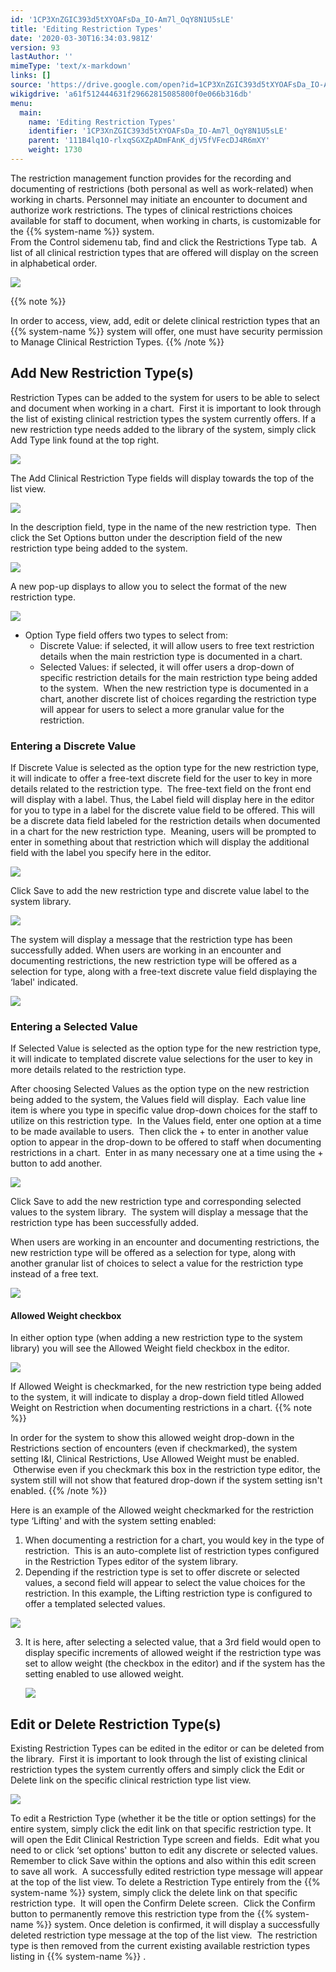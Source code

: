 ```yaml
---
id: '1CP3XnZGIC393d5tXYOAFsDa_IO-Am7l_OqY8N1U5sLE'
title: 'Editing Restriction Types'
date: '2020-03-30T16:34:03.981Z'
version: 93
lastAuthor: ''
mimeType: 'text/x-markdown'
links: []
source: 'https://drive.google.com/open?id=1CP3XnZGIC393d5tXYOAFsDa_IO-Am7l_OqY8N1U5sLE'
wikigdrive: 'a61f512444631f29662815085800f0e066b316db'
menu:
  main:
    name: 'Editing Restriction Types'
    identifier: '1CP3XnZGIC393d5tXYOAFsDa_IO-Am7l_OqY8N1U5sLE'
    parent: '111B4lq1O-rlxqSGXZpADmFAnK_djV5fVFecDJ4R6mXY'
    weight: 1730
---
```

The restriction management function provides for the recording and documenting of restrictions (both personal as well as work-related) when working in charts. Personnel may initiate an encounter to document and authorize work restrictions. The types of clinical restrictions choices available for staff to document, when working in charts, is customizable for the {{% system-name %}} system.  
From the Control sidemenu tab, find and click the Restrictions Type tab.  A list of all clinical restriction types that are offered will display on the screen in alphabetical order.

  
![](../editing-restriction-types.assets/10000201000005420000015058C5A801E835E82B.png)  


{{% note %}}

In order to access, view, add, edit or delete clinical restriction types that an {{% system-name %}} system will offer, one must have security permission to Manage Clinical Restriction Types.
{{% /note %}}

  
## **Add New Restriction Type(s)**  

Restriction Types can be added to the system for users to be able to select and document when working in a chart.  First it is important to look through the list of existing clinical restriction types the system currently offers. If a new restriction type needs added to the library of the system, simply click Add Type link found at the top right.

  
![](../editing-restriction-types.assets/10000201000004AD000000D3924A28E707FF5243.png)  


The Add Clinical Restriction Type fields will display towards the top of the list view.  

  
![](../editing-restriction-types.assets/10000201000004BA000001426E7C4CC8663AED38.png)  


In the description field, type in the name of the new restriction type.  Then click the Set Options button under the description field of the new restriction type being added to the system.

  
![](../editing-restriction-types.assets/100002010000014E0000007C91E9454B41F6D520.png)  


A new pop-up displays to allow you to select the format of the new restriction type.  

  
![](../editing-restriction-types.assets/1000020100000126000000946A2AC18DF21B3035.png)  


* Option Type field offers two types to select from:
   * Discrete Value: if selected, it will allow users to free text restriction details when the main restriction type is documented in a chart.
   * Selected Values: if selected, it will offer users a drop-down of specific restriction details for the main restriction type being added to the system.  When the new restriction type is documented in a chart, another discrete list of choices regarding the restriction type will appear for users to select a more granular value for the restriction.
  
### **Entering a Discrete Value**  

If Discrete Value is selected as the option type for the new restriction type, it will indicate to offer a free-text discrete field for the user to key in more details related to the restriction type.  The free-text field on the front end will display with a label. Thus, the Label field will display here in the editor for you to type in a label for the discrete value field to be offered. This will be a discrete data field labeled for the restriction details when documented in a chart for the new restriction type.  Meaning, users will be prompted to enter in something about that restriction which will display the additional field with the label you specify here in the editor.

  
![](../editing-restriction-types.assets/100002010000011F000000A9004945634503168F.png)  


Click Save to add the new restriction type and discrete value label to the system library.

  
![](../editing-restriction-types.assets/100002010000014F00000073D862BFCFC595D159.png)  


The system will display a message that the restriction type has been successfully added.
When users are working in an encounter and documenting restrictions, the new restriction type will be offered as a selection for type, along with a free-text discrete value field displaying the ‘label' indicated.

  
![](../editing-restriction-types.assets/10000201000004BC00000205741209344328EE11.png)  


  
### **Entering a Selected Value**  

If Selected Value is selected as the option type for the new restriction type, it will indicate to templated discrete value selections for the user to key in more details related to the restriction type.  

After choosing Selected Values as the option type on the new restriction being added to the system, the Values field will display.  Each value line item is where you type in specific value drop-down choices for the staff to utilize on this restriction type.  In the Values field, enter one option at a time to be made available to users.  Then click the + to enter in another value option to appear in the drop-down to be offered to staff when documenting restrictions in a chart.  Enter in as many necessary one at a time using the + button to add another.

  
![](../editing-restriction-types.assets/100002010000012C000000E3D162AC8D83432410.png)  


Click Save to add the new restriction type and corresponding selected values to the system library.  The system will display a message that the restriction type has been successfully added.

When users are working in an encounter and documenting restrictions, the new restriction type will be offered as a selection for type, along with another granular list of choices to select a value for the restriction type instead of a free text.

  
![](../editing-restriction-types.assets/10000201000004B0000002013DE89C98A262AE59.png)  


  
#### **Allowed Weight checkbox**  

In either option type (when adding a new restriction type to the system library) you will see the Allowed Weight field checkbox in the editor.

  
![](../editing-restriction-types.assets/100002010000012300000090907AE65566363420.png)  


If Allowed Weight is checkmarked, for the new restriction type being added to the system, it will indicate to display a drop-down field titled Allowed Weight on Restriction when documenting restrictions in a chart.
{{% note %}}

In order for the system to show this allowed weight drop-down in the Restrictions section of encounters (even if checkmarked), the system setting I&I, Clinical Restrictions, Use Allowed Weight must be enabled.  Otherwise even if you checkmark this box in the restriction type editor, the system still will not show that featured drop-down if the system setting isn't enabled.
{{% /note %}}

Here is an example of the Allowed weight checkmarked for the restriction type ‘Lifting' and with the system setting enabled:
1. When documenting a restriction for a chart, you would key in the type of restriction.  This is an auto-complete list of restriction types configured in the Restriction Types editor of the system library.
2. Depending if the restriction type is set to offer discrete or selected values, a second field will appear to select the value choices for the restriction. In this example, the Lifting restriction type is configured to offer a templated selected values.

  
![](../editing-restriction-types.assets/100002010000035100000117DF8A47118869D623.png)  


3. It is here, after selecting a selected value, that a 3rd field would open to display specific increments of allowed weight if the restriction type was set to allow weight (the checkbox in the editor) and if the system has the setting enabled to use allowed weight.

   <img src="../editing-restriction-types.assets/10000201000003380000022D17163018CFF3162D.png" />  


  
## **Edit or Delete Restriction Type(s)**  

Existing Restriction Types can be edited in the editor or can be deleted from the library.  First it is important to look through the list of existing clinical restriction types the system currently offers and simply click the Edit or Delete link on the specific clinical restriction type list view.

  
![](../editing-restriction-types.assets/10000201000004AA000000C9E4A5B43D93C6C0B6.png)  


To edit a Restriction Type (whether it be the title or option settings) for the entire system, simply click the edit link on that specific restriction type. It will open the Edit Clinical Restriction Type screen and fields.  Edit what you need to or click ‘set options' button to edit any discrete or selected values.
Remember to click Save within the options and also within this edit screen to save all work.  A successfully edited restriction type message will appear at the top of the list view.
To delete a Restriction Type entirely from the {{% system-name %}} system, simply click the delete link on that specific restriction type.  It will open the Confirm Delete screen.  Click the Confirm button to permanently remove this restriction type from the {{% system-name %}} system.
Once deletion is confirmed, it will display a successfully deleted restriction type message at the top of the list view.  The restriction type is then removed from the current existing available restriction types listing in {{% system-name %}} .

